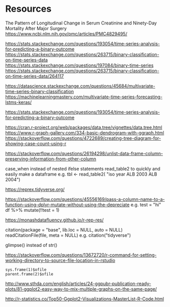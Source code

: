 # Resources

The Pattern of Longitudinal Change in Serum Creatinine and Ninety-Day Mortality After Major Surgery
https://www.ncbi.nlm.nih.gov/pmc/articles/PMC4829495/

https://stats.stackexchange.com/questions/193054/time-series-analysis-for-predicting-a-binary-outcome
https://stats.stackexchange.com/questions/263715/binary-classification-on-time-series-data
https://stats.stackexchange.com/questions/197084/binary-time-series
https://stats.stackexchange.com/questions/263715/binary-classification-on-time-series-data/264117

https://datascience.stackexchange.com/questions/45684/multivariate-time-series-binary-classification
https://machinelearningmastery.com/multivariate-time-series-forecasting-lstms-keras/

https://stats.stackexchange.com/questions/193054/time-series-analysis-for-predicting-a-binary-outcome

https://cran.r-project.org/web/packages/data.tree/vignettes/data.tree.html
https://www.r-graph-gallery.com/334-basic-dendrogram-with-ggraph.html
https://stackoverflow.com/questions/4722689/creating-tree-diagram-for-showing-case-count-using-r

https://stackoverflow.com/questions/26194298/unlist-data-frame-column-preserving-information-from-other-column

case_when instead of nested ifelse statements
read_table2 to quickly and easily make a dataframe e.g. 
    tbl <- read_table2(
    "iso    year
    ALB     2003
    ALB     2004")

https://reprex.tidyverse.org/

https://stackoverflow.com/questions/45556169/pass-a-column-name-to-a-function-using-dplyr-mutate-without-using-the-depreciate e.g.
    test = "hi"
    df %>% mutate(!!test = 1)

https://monashdatafluency.github.io/r-rep-res/

citation(package = "base", lib.loc = NULL, auto = NULL)
readCitationFile(file, meta = NULL)
e.g.
    citation("tidyverse")

glimpse() instead of str()

https://stackoverflow.com/questions/13672720/r-command-for-setting-working-directory-to-source-file-location-in-rstudio

    sys.frame(1)$ofile
    parent.frame(2)$ofile

http://www.sthda.com/english/articles/24-ggpubr-publication-ready-plots/81-ggplot2-easy-way-to-mix-multiple-graphs-on-the-same-page/

http://r-statistics.co/Top50-Ggplot2-Visualizations-MasterList-R-Code.html
